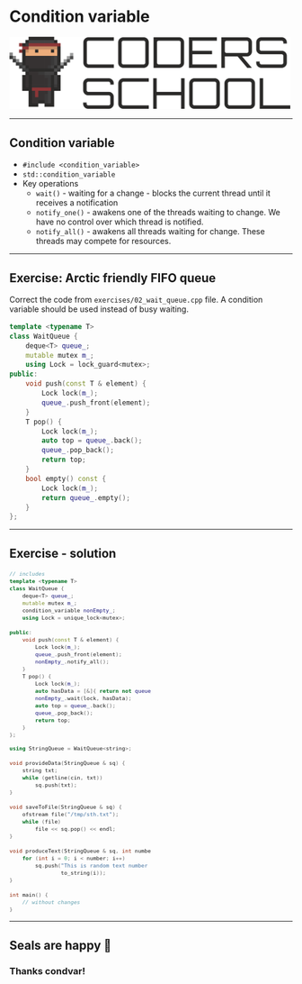 <!-- .slide: data-background="#111111" -->

# Condition variable

<a href="https://coders.school">
    <img width="500" src="../coders_school_logo.png" alt="Coders School" class="plain">
</a>

___

## Condition variable

* <!-- .element: class="fragment fade-in" --> <code>#include &lt;condition_variable&gt;</code>
* <!-- .element: class="fragment fade-in" --> <code>std::condition_variable</code>
* <!-- .element: class="fragment fade-in" --> Key operations
  * <!-- .element: class="fragment fade-in" --> <code>wait()</code> - waiting for a change - blocks the current thread until it receives a notification
  * <!-- .element: class="fragment fade-in" --> <code>notify_one()</code> - awakens one of the threads waiting to change. We have no control over which thread is notified.
  * <!-- .element: class="fragment fade-in" --> <code>notify_all()</code> - awakens all threads waiting for change. These threads may compete for resources.

___
<!-- .slide: style="font-size: .85em" -->

## Exercise: Arctic friendly FIFO queue

Correct the code from `exercises/02_wait_queue.cpp` file. A condition variable should be used instead of busy waiting.


```cpp []
template <typename T>
class WaitQueue {
    deque<T> queue_;
    mutable mutex m_;
    using Lock = lock_guard<mutex>;
public:
    void push(const T & element) {
        Lock lock(m_);
        queue_.push_front(element);
    }
    T pop() {
        Lock lock(m_);
        auto top = queue_.back();
        queue_.pop_back();
        return top;
    }
    bool empty() const {
        Lock lock(m_);
        return queue_.empty();
    }
};
```

___

## Exercise - solution

<div class="multicolumn">

<div style="width: 50%; font-size: .8em;">

```cpp [6,13,17-18]
// includes
template <typename T>
class WaitQueue {
    deque<T> queue_;
    mutable mutex m_;
    condition_variable nonEmpty_;
    using Lock = unique_lock<mutex>;

public:
    void push(const T & element) {
        Lock lock(m_);
        queue_.push_front(element);
        nonEmpty_.notify_all();
    }
    T pop() {
        Lock lock(m_);
        auto hasData = [&]{ return not queue_.empty(); };
        nonEmpty_.wait(lock, hasData);
        auto top = queue_.back();
        queue_.pop_back();
        return top;
    }
};
```
<!-- .element: class="fragment fade-in" -->
</div>

<div style="width: 50%; font-size: .8em;">

```cpp [9-13]
using StringQueue = WaitQueue<string>;

void provideData(StringQueue & sq) {
    string txt;
    while (getline(cin, txt))
        sq.push(txt);
}

void saveToFile(StringQueue & sq) {
    ofstream file("/tmp/sth.txt");
    while (file)
        file << sq.pop() << endl;
}

void produceText(StringQueue & sq, int number) {
    for (int i = 0; i < number; i++)
        sq.push("This is random text number " +
                to_string(i));
}

int main() {
    // without changes
}
```

</div> <!-- .element: class="fragment fade-in" -->

</div>

___
<!-- .slide: data-background="../img/foczka.jpg" data-background-opacity="0.5" -->

## Seals are happy 🦭

### Thanks condvar!
